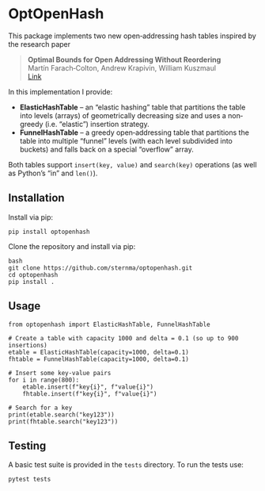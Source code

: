 # OptOpenHash

This package implements two new open‐addressing hash tables inspired by the research paper

> **Optimal Bounds for Open Addressing Without Reordering**  
> Martín Farach‐Colton, Andrew Krapivin, William Kuszmaul  
> [Link](https://arxiv.org/pdf/2501.02305)

In this implementation I provide:

- **ElasticHashTable** – an “elastic hashing” table that partitions the table into levels (arrays) of geometrically decreasing size and uses a non‐greedy (i.e. “elastic”) insertion strategy.
- **FunnelHashTable** – a greedy open‐addressing table that partitions the table into multiple “funnel” levels (with each level subdivided into buckets) and falls back on a special “overflow” array.

Both tables support `insert(key, value)` and `search(key)` operations (as well as Python’s “in” and `len()`).

## Installation

Install via pip:
```
pip install optopenhash
```

Clone the repository and install via pip:

```
bash
git clone https://github.com/sternma/optopenhash.git
cd optopenhash
pip install .

```

## Usage

```
from optopenhash import ElasticHashTable, FunnelHashTable

# Create a table with capacity 1000 and delta = 0.1 (so up to 900 insertions)
etable = ElasticHashTable(capacity=1000, delta=0.1)
fhtable = FunnelHashTable(capacity=1000, delta=0.1)

# Insert some key-value pairs
for i in range(800):
    etable.insert(f"key{i}", f"value{i}")
    fhtable.insert(f"key{i}", f"value{i}")

# Search for a key
print(etable.search("key123"))
print(fhtable.search("key123"))
```

## Testing

A basic test suite is provided in the `tests` directory. To run the tests use:
```
pytest tests
```

